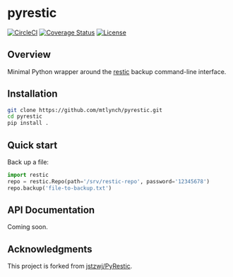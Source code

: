 # pyrestic

[![CircleCI](https://circleci.com/gh/mtlynch/pyrestic.svg?style=svg)](https://circleci.com/gh/mtlynch/pyrestic) [![Coverage Status](https://coveralls.io/repos/github/mtlynch/pyrestic/badge.svg?branch=master)](https://coveralls.io/github/mtlynch/pyrestic?branch=master) [![License](http://img.shields.io/:license-mit-blue.svg?style=flat-square)](LICENSE)

## Overview

Minimal Python wrapper around the [restic](https://restic.readthedocs.io/) backup command-line interface.

## Installation

```bash
git clone https://github.com/mtlynch/pyrestic.git
cd pyrestic
pip install .
```

## Quick start

Back up a file:

```python
import restic
repo = restic.Repo(path='/srv/restic-repo', password='12345678')
repo.backup('file-to-backup.txt')
```

## API Documentation

Coming soon.

## Acknowledgments

This project is forked from [jstzwj/PyRestic](https://github.com/jstzwj/PyRestic).
